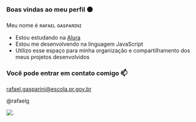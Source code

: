 ### Boas vindas ao meu perfil ⚫

Meu nome é ʀᴀғᴀᴇʟ ɢᴀsᴘᴀʀɪɴɪ

- Estou estudando na [Alura](https://www.alura.com.br)
- Estou me desenvolvendo na linguagem JavaScript
- Utilizo esse espaço para minha organização e compartilhamento dos meus projetos desenvolvidos

### Você pode entrar em contato comigo 📫
rafael.gasparini@escola.pr.gov.br

@rafaelg

![.]( https://tenor.com/pt-BR/view/copa-do-brasil-gomez-libertadores-gif-20705994)

